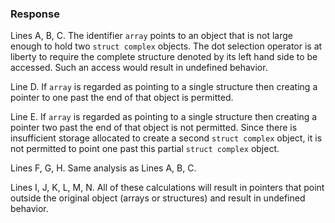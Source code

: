 ### Response

Lines A, B, C. The identifier `array` points to an object that is not large
enough to hold two `struct complex` objects. The dot selection operator is at
liberty to require the complete structure denoted by its left hand side to be
accessed. Such an access would result in undefined behavior.

Line D. If `array` is regarded as pointing to a single structure then creating a
pointer to one past the end of that object is permitted.

Line E. If `array` is regarded as pointing to a single structure then creating a
pointer two past the end of that object is not permitted. Since there is
insufficient storage allocated to create a second `struct complex` object, it is
not permitted to point one past this partial `struct complex` object.

Lines F, G, H. Same analysis as Lines A, B, C.

Lines I, J, K, L, M, N. All of these calculations will result in pointers that
point outside the original object (arrays or structures) and result in undefined
behavior.
